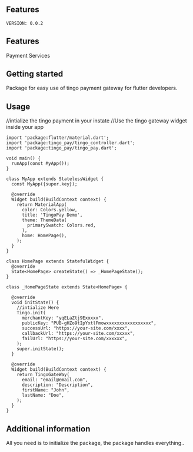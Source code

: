 <!--
This README describes the package. If you publish this package to pub.dev,
this README's contents appear on the landing page for your package.

For information about how to write a good package README, see the guide for
[writing package pages](https://dart.dev/guides/libraries/writing-package-pages).

For general information about developing packages, see the Dart guide for
[creating packages](https://dart.dev/guides/libraries/create-library-packages)
and the Flutter guide for
[developing packages and plugins](https://flutter.dev/developing-packages).
-->

## Features
```
VERSION: 0.0.2
```
## Features
 Payment Services

## Getting started

Package for easy use of tingo payment gateway for flutter developers.

## Usage
//intialize the tingo payment in your instate 
//Use the tingo gateway widget inside your app

```
import 'package:flutter/material.dart';
import 'package:tingo_pay/tingo_controller.dart';
import 'package:tingo_pay/tingo_pay.dart';

void main() {
  runApp(const MyApp());
}

class MyApp extends StatelessWidget {
  const MyApp({super.key});

  @override
  Widget build(BuildContext context) {
    return MaterialApp(
      color: Colors.yellow,
      title: 'TingoPay Demo',
      theme: ThemeData(
        primarySwatch: Colors.red,
      ),
      home: HomePage(),
    );
  }
}

class HomePage extends StatefulWidget {
  @override
  State<HomePage> createState() => _HomePageState();
}

class _HomePageState extends State<HomePage> {

  @override
  void initState() {
    //intialize Here
    Tingo.init(
      merchantKey: "yqELaZtj9Exxxxx",
      publicKey: "PUB-gHZo9tIpYxtlFmowxxxxxxxxxxxxxxxxx",
      successUrl: "https://your-site.com/xxxx",
      callbackUrl: "https://your-site.com/xxxxx",
      failUrl: "https://your-site.com/xxxxxx",
    );
    super.initState();
  }

  @override
  Widget build(BuildContext context) {
    return TingoGateWay(
      email: "email@email.com",
      description: "Description",
      firstName: "John",
      lastName: "Doe",
    );
  }
}

```

## Additional information

All you need is to initialize the package, the package handles everything..
